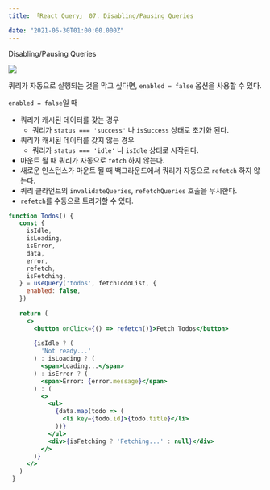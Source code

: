 ```yaml
---
title: 「React Query」 07. Disabling/Pausing Queries

date: "2021-06-30T01:00:00.000Z"
---
```


Disabling/Pausing Queries

<!-- more -->

![](https://github.com/tannerlinsley/react-query/raw/master/media/repo-dark.png)

쿼리가 자동으로 실행되는 것을 막고 싶다면, `enabled = false` 옵션을 사용할 수 있다.

`enabled = false`일 때

- 쿼리가 캐시된 데이터를 갖는 경우
  - 쿼리가 `status === 'success'` 나 `isSuccess` 상태로 초기화 된다.
- 쿼리가 캐시된 데이터를 갖지 않는 경우
  - 쿼리가 `status === 'idle'` 나 `isIdle` 상태로 시작된다.
- 마운트 될 때 쿼리가 자동으로 `fetch` 하지 않는다.
- 새로운 인스턴스가 마운트 될 때 백그라운드에서 쿼리가 자동으로 `refetch` 하지 않는다.
- 쿼리 클라언트의 `invalidateQueries`, `refetchQueries` 호출을 무시한다.
- `refetch`를 수동으로 트리거할 수 있다.

```jsx
function Todos() {
   const {
     isIdle,
     isLoading,
     isError,
     data,
     error,
     refetch,
     isFetching,
   } = useQuery('todos', fetchTodoList, {
     enabled: false,
   })
 
   return (
     <>
       <button onClick={() => refetch()}>Fetch Todos</button>
 
       {isIdle ? (
         'Not ready...'
       ) : isLoading ? (
         <span>Loading...</span>
       ) : isError ? (
         <span>Error: {error.message}</span>
       ) : (
         <>
           <ul>
             {data.map(todo => (
               <li key={todo.id}>{todo.title}</li>
             ))}
           </ul>
           <div>{isFetching ? 'Fetching...' : null}</div>
         </>
       )}
     </>
   )
 }
```
